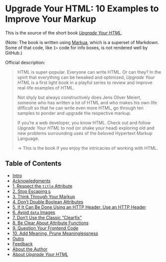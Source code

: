 # Upgrade Your HTML: 10 Examples to Improve Your Markup

This is the source of the short book [_Upgrade Your HTML_](https://meiert.com/blog/upgrade-your-html/).

(Note: The book is written using [Markua](https://markua.com/), which is a superset of Markdown. Some of that code, like `I>` code for info boxes, is not rendered well by GitHub.)

Official description:

> HTML is super-popular. Everyone can write HTML. Or can they? In the spirit that everything can be tweaked and optimized, _Upgrade Your HTML_ is a first light book in a playful series to review and improve real-life examples of HTML.
>
> Not shyly but always constructively does Jens Oliver Meiert, someone who has written a lot of HTML and who makes his own life difficult so that he can write even more HTML, go through ten samples to ponder and upgrade the respective markup.
>
> If you’re a web developer, you know HTML. Check out and follow _Upgrade Your HTML_ to nod (or shake your head) exploring old and new problems surrounding uses of the beloved Hypertext Markup Language.
>
> → This is the book if you enjoy the intricacies of working with HTML.

## Table of Contents

* [Intro](manuscript/intro.md)
* [Acknowledgments](manuscript/acknowledgments.md)
* [1. Respect the `title` Attribute](manuscript/1.md)
* [2. Stop Escaping `&`](manuscript/2.md)
* [3. Think Through Your Markup](manuscript/3.md)
* [4. Don’t Double Boolean Attributes](manuscript/4.md)
* [5. If It Can Be Done Using an HTTP Header, Use an HTTP Header](manuscript/5.md)
* [6. Avoid `data` Images](manuscript/6.md)
* [7. Don’t Use the Classic “Clearfix”](manuscript/7.md)
* [8. Be Clear About Attribute Functions](manuscript/8.md)
* [9. Question Your Frontend Code](manuscript/9.md)
* [10. Add Meaning, Prune Meaninglessness](manuscript/10.md)
* [Outro](manuscript/outro.md)
* [Feedback](manuscript/feedback.md)
* [About the Author](manuscript/author.md)
* [About _Upgrade Your HTML_](manuscript/book.md)